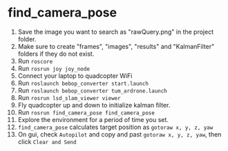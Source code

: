# find_camera_pose

1. Save the image you want to search as "rawQuery.png" in the project folder.
2. Make sure to create "frames", "images", "results" and "KalmanFilter" folders if they do not exist.
3. Run ```roscore```
4. Run ```rosrun joy joy_node```
5. Connect your laptop to quadcopter WiFi
6. Run ```roslaunch bebop_converter start.launch```
7. Run ```roslaunch bebop_converter tum_ardrone.launch```
8. Run ```rosrun lsd_slam_viewer viewer```
9. Fly quadcopter up and down to initialize kalman filter.
10. Run ```rosrun find_camera_pose find_camera_pose```
11. Explore the environment for a period of time you set.
12. ```find_camera_pose``` calculates target position as ```gotoraw x, y, z, yaw```
13. On gui, check ```Autopilot``` and copy and past ```gotoraw x, y, z, yaw```, then click ```Clear and Send```
